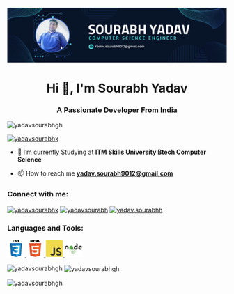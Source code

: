 ![Logo](https://raw.githubusercontent.com/YadavSourabhGH/YadavSourabhGH/main/github%20banner.png)
<h1 align="center">Hi 👋, I'm Sourabh Yadav</h1>
<h3 align="center">A Passionate Developer From <b>India</b></h3>

<p align="left"> <img src="https://komarev.com/ghpvc/?username=yadavsourabhgh&label=Profile%20views&color=0e75b6&style=flat" alt="yadavsourabhgh" /> </p>

<p align="left"> <a href="https://twitter.com/yadavsourabhx" target="blank"><img src="https://img.shields.io/twitter/follow/yadavsourabhx?logo=twitter&style=for-the-badge" alt="yadavsourabhx" /></a> </p>

- 🔭 I’m currently Studying at **ITM Skills University Btech Computer Science**

- 📫 How to reach me **yadav.sourabh9012@gmail.com**

<h3 align="left">Connect with me:</h3>
<p align="left">
<a href="https://twitter.com/yadavsourabhx" target="blank"><img align="center" src="https://raw.githubusercontent.com/rahuldkjain/github-profile-readme-generator/master/src/images/icons/Social/twitter.svg" alt="yadavsourabhx" height="30" width="40" /></a>
<a href="https://linkedin.com/in/yadavsourabh" target="blank"><img align="center" src="https://raw.githubusercontent.com/rahuldkjain/github-profile-readme-generator/master/src/images/icons/Social/linked-in-alt.svg" alt="yadavsourabh" height="30" width="40" /></a>
<a href="https://instagram.com/yadav.sourabhh" target="blank"><img align="center" src="https://raw.githubusercontent.com/rahuldkjain/github-profile-readme-generator/master/src/images/icons/Social/instagram.svg" alt="yadav.sourabhh" height="30" width="40" /></a>
</p>

<h3 align="left">Languages and Tools:</h3>
<p align="left"> <a href="https://www.w3schools.com/css/" target="_blank" rel="noreferrer"> <img src="https://raw.githubusercontent.com/devicons/devicon/master/icons/css3/css3-original-wordmark.svg" alt="css3" width="40" height="40"/> </a> <a href="https://www.w3.org/html/" target="_blank" rel="noreferrer"> <img src="https://raw.githubusercontent.com/devicons/devicon/master/icons/html5/html5-original-wordmark.svg" alt="html5" width="40" height="40"/> </a> <a href="https://developer.mozilla.org/en-US/docs/Web/JavaScript" target="_blank" rel="noreferrer"> <img src="https://raw.githubusercontent.com/devicons/devicon/master/icons/javascript/javascript-original.svg" alt="javascript" width="40" height="40"/> </a> <a href="https://nodejs.org" target="_blank" rel="noreferrer"> <img src="https://raw.githubusercontent.com/devicons/devicon/master/icons/nodejs/nodejs-original-wordmark.svg" alt="nodejs" width="40" height="40"/> </a> </p>

<p><img align="left" src="https://github-readme-stats.vercel.app/api/top-langs?username=yadavsourabhgh&show_icons=true&locale=en&layout=compact" alt="yadavsourabhgh" /></p>

<p>&nbsp;<img align="center" src="https://github-readme-stats.vercel.app/api?username=yadavsourabhgh&show_icons=true&locale=en" alt="yadavsourabhgh" /></p>

<p><img align="center" src="https://github-readme-streak-stats.herokuapp.com/?user=yadavsourabhgh&" alt="yadavsourabhgh" /></p>
